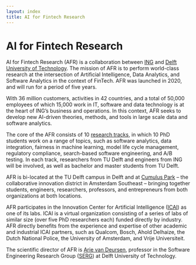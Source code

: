 ```yaml
---
layout: index
title: AI for Fintech Research
---
```


# AI for Fintech Research

AI for Fintech Research (AFR) is a collaboration between [ING] and [Delft University of Technology][tudelft]. The mission of AFR is to perform world-class research at the intersection of Artificial Intelligence, Data Analytics, and Software Analytics in the context of FinTech.
AFR was launched in 2020, and will run for a period of five years. 

With 36 million customers, activities in 42 countries, and a total of 50,000 employees of which 15,000 work in IT, software and data technology is at the heart of ING’s business and operations. In this context, AFR seeks to develop new AI-driven theories, methods, and tools in large scale data and software analytics.

The core of the AFR consists of 10 [research tracks](tracks.html), in which 10 PhD students work on a range of topics, such as software analytics, data integration, fairness in machine learning, model life cycle management, regulatory compliance, search-based software engineering, and A/B testing. In each track, researchers from TU Delft and engineers from ING will be involved, as well as bachelor and master students from TU Delft.

AFR is bi-located at the TU Delft campus in Delft and at [Cumulus Park](https://www.cumuluspark.com) – the collaborative innovation district in Amsterdam Southeast – bringing together students, engineers, researchers, professors, and entrepreneurs from both organizations at both locations.

AFR participates in the Innovation Center for Artificial Intelligence ([ICAI]) as one of its labs. ICAI is a virtual organization consisting of a series of labs of similar size (over five PhD researchers each) funded directly by industry. AFR directly benefits from the experience and expertise of other academic and industrial ICAI partners, such as Qualcom, Bosch, Ahold Delhaize, the Dutch National Police, the University of Amsterdam, and Vrije Universiteit.

The scientific director of AFR is [Arie van Deursen][avandeursen], professor in the Software Engineering Research Group ([SERG]) at Delft University of Technology.

<!--
The steering committee of AFR consists of 
Rob Manders (Chief Information Officer, ING Bank Netherlands),
Gorkem Koseoglu (Chief Analytics Officer, ING)
John Schmitz (dean [EEMCS] faculty TU Delft), and
Arie van Deursen (scientific director AFR).
-->

[icai]: https://icai.ai/
[tudelft]: https://tudelft.nl
[cumulus park]: https://cumuluspark.nl
[ing]: https://ing.com
[avandeursen]: https://avandeursen.com
[serg]: https://se.ewi.tudelft.nl
[eemcs]: https://www.tudelft.nl/en/eemcs/
